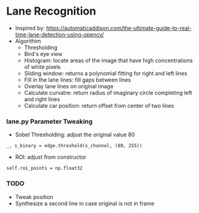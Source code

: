 # Lane Recognition
* Inspired by:
<https://automaticaddison.com/the-ultimate-guide-to-real-time-lane-detection-using-opencv/>
* Algorithim
  * Thresholding
  * Bird's eye view
  * Histogram: locate areas of the image that have high concentrations of white pixels
  * Sliding window: returns a polynomial fitting for right and left lines
  * Fill in the lane lines: fill gaps between lines
  * Overlay lane lines on original image
  * Calculate curvatre: return radius of imaginary circle completing left and right lines
  * Calculate car position: return offset from center of two lines


### lane.py Parameter Tweaking
* Sobel Thresholding: adjust the original value 80

`_, s_binary = edge.threshold(s_channel, (80, 255))`

* ROI: adjust from constructor

`self.roi_points = np.float32`

### TODO
* Tweak position
* Synthesize a second line in case original is not in frame
